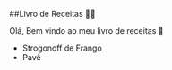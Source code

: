 ##Livro de Receitas :man_cook: 

Olá, Bem vindo ao meu livro de receitas :wave:

- Strogonoff de Frango
-  Pavê
